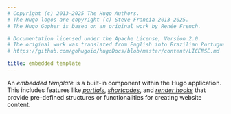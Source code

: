 ```yaml
---
# Copyright (c) 2013–2025 The Hugo Authors.
# The Hugo logos are copyright (c) Steve Francia 2013–2025.
# The Hugo Gopher is based on an original work by Renée French.

# Documentation licensed under the Apache License, Version 2.0.
# The original work was translated from English into Brazilian Portuguese.
# https://github.com/gohugoio/hugoDocs/blob/master/content/LICENSE.md

title: embedded template
---
```


An _embedded template_ is a built-in component within the Hugo application. This includes features like [_partials_](g), [_shortcodes_](g), and [_render hooks_](g) that provide pre-defined structures or functionalities for creating website content.
